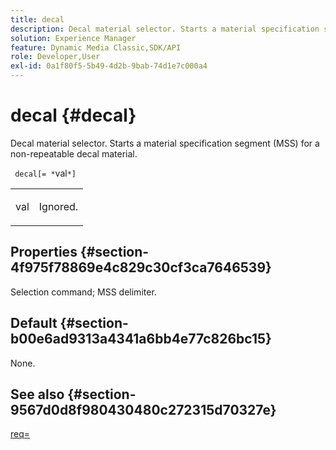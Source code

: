 ```yaml
---
title: decal
description: Decal material selector. Starts a material specification segment (MSS) for a non-repeatable decal material.
solution: Experience Manager
feature: Dynamic Media Classic,SDK/API
role: Developer,User
exl-id: 0a1f80f5-5b49-4d2b-9bab-74d1e7c000a4
---
```

# decal {#decal}

Decal material selector. Starts a material specification segment (MSS) for a non-repeatable decal material.

 ` decal[= *`val`*]`

<table id="simpletable_35431F0E19B143528BD75C82CFBC5EE0"> 
 <tr class="strow"> 
  <td class="stentry"> <p> <span class="varname"> val </span> </p> </td> 
  <td class="stentry"> <p>Ignored. </p> </td> 
 </tr> 
</table>

## Properties {#section-4f975f78869e4c829c30cf3ca7646539}

Selection command; MSS delimiter.

## Default {#section-b00e6ad9313a4341a6bb4e77c826bc15}

None.

## See also {#section-9567d0d8f980430480c272315d70327e}

[req=](../../../../../ir-api/http-protocol/image-rendering-api-ref/c-ir-http-protocol-ref/c-ir-http-protocol-command-reference/r-ir-req.md#reference-792b1a663fb64261bd2de2a209b847fb)
